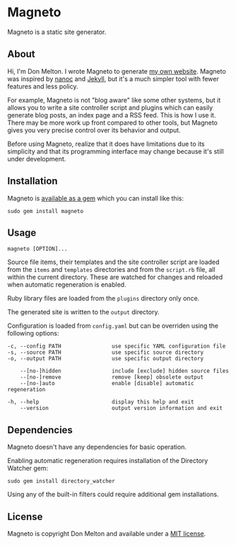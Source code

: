 # Magneto

Magneto is a static site generator.

## About

Hi, I'm Don Melton. I wrote Magneto to generate [my own website](http://donmelton.com/). Magneto was inspired by [nanoc](http://nanoc.stoneship.org/) and [Jekyll](http://jekyllrb.com/), but it's a much simpler tool with fewer features and less policy.

For example, Magneto is not "blog aware" like some other systems, but it allows you to write a site controller script and plugins which can easily generate blog posts, an index page and a RSS feed. This is how I use it. There may be more work up front compared to other tools, but Magneto gives you very precise control over its behavior and output.

Before using Magneto, realize that it does have limitations due to its simplicity and that its programming interface may change because it's still under development.

## Installation

Magneto is [available as a gem](https://rubygems.org/gems/magneto) which you can install like this:

    sudo gem install magneto

## Usage

    magneto [OPTION]...

Source file items, their templates and the site controller script are loaded from the `items` and `templates` directories and from the `script.rb` file, all within the current directory. These are watched for changes and reloaded when automatic regeneration is enabled.

Ruby library files are loaded from the `plugins` directory only once.

The generated site is written to the `output` directory.

Configuration is loaded from `config.yaml` but can be overriden using the following options:

    -c, --config PATH                use specific YAML configuration file
    -s, --source PATH                use specific source directory
    -o, --output PATH                use specific output directory

        --[no-]hidden                include [exclude] hidden source files
        --[no-]remove                remove [keep] obsolete output
        --[no-]auto                  enable [disable] automatic regeneration

    -h, --help                       display this help and exit
        --version                    output version information and exit

## Dependencies

Magneto doesn't have any dependencies for basic operation.

Enabling automatic regeneration requires installation of the Directory Watcher gem:

    sudo gem install directory_watcher

Using any of the built-in filters could require additional gem installations.

## License

Magneto is copyright Don Melton and available under a [MIT license](https://github.com/donmelton/magneto/blob/master/LICENSE).
